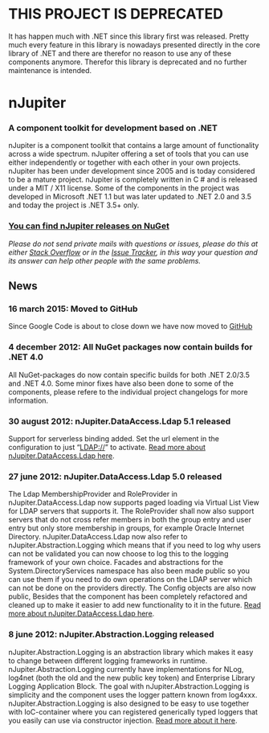 # THIS PROJECT IS DEPRECATED

It has happen much with .NET since this library first was released. Pretty much every feature in this library is nowadays presented directly in the core library of .NET and there are therefor no reason to use any of these components anymore. Therefor this library is deprecated and no further maintenance is intended.

nJupiter
========
### A component toolkit for development based on .NET

nJupiter is a component toolkit that contains a large amount of
functionality across a wide spectrum. nJupiter offering a set of tools
that you can use either independently or together with each other in
your own projects. nJupiter has been under development since 2005 and is
today considered to be a mature project. nJupiter is completely written
in C \# and is released under a MIT / X11 license. Some of the
components in the project was developed in Microsoft .NET 1.1 but was
later updated to .NET 2.0 and 3.5 and today the project is .NET 3.5+
only.

### [You can find nJupiter releases on NuGet](https://nuget.org/packages?q=njupiter)

*Please do not send private mails with questions or issues, please do
 this at either [Stack Overflow](http://stackoverflow.com/) or in the
 [Issue Tracker](https://github.com/njupiter/njupiter/issues), in
 this way your question and its answer can help other people with the
 same problems.*

News
----

### 16 march 2015: Moved to GitHub

Since Google Code is about to close down we have now moved to [GitHub](https://github.com/njupiter/njupiter)

### 4 december 2012: All NuGet packages now contain builds for .NET 4.0

All NuGet-packages do now contain specific builds for both .NET 2.0/3.5
and .NET 4.0. Some minor fixes have also been done to some of the
components, please refere to the individual project changelogs for more
information.

### 30 august 2012: nJupiter.DataAccess.Ldap 5.1 released

Support for serverless binding added. Set the url element in the
configuration to just “<LDAP://>” to activate. [Read more about nJupiter.DataAccess.Ldap here](https://github.com/njupiter/njupiter/wiki/nJupiter.DataAccess.Ldap).

### 27 june 2012: nJupiter.DataAccess.Ldap 5.0 released

The Ldap MembershipProvider and RoleProvider in nJupiter.DataAccess.Ldap
now supports paged loading via Virtual List View for LDAP servers that
supports it. The RoleProvider shall now also support servers that do not
cross refer members in both the group entry and user entry but only
store membership in groups, for example Oracle Internet Directory.
nJupiter.DataAccess.Ldap now also refer to nJupiter.Abstraction.Logging
which means that if you need to log why users can not be validated you
can now choose to log this to the logging framework of your own choice.
Facades and abstractions for the System.DirectoryServices namespace has
also been made public so you can use them if you need to do own
operations on the LDAP server which can not be done on the providers
directly. The Config objects are also now public, Besides that the
component has been completely refactored and cleaned up to make it
easier to add new functionality to it in the future.
[Read more about nJupiter.DataAccess.Ldap here](https://github.com/njupiter/njupiter/wiki/nJupiter.DataAccess.Ldap).

### 8 june 2012: nJupiter.Abstraction.Logging released

nJupiter.Abstraction.Logging is an abstraction library which makes it
easy to change between different logging frameworks in runtime.
nJupiter.Abstraction.Logging currently have implementations for NLog,
log4net (both the old and the new public key token) and Enterprise
Library Logging Application Block. The goal with
nJupiter.Abstraction.Logging is simplicity and the component uses the
logger pattern known from log4xxx. nJupiter.Abstraction.Logging is also
designed to be easy to use together with IoC-container where you can
registered generically typed loggers that you easily can use via
constructor injection. [Read more about it
here](https://github.com/njupiter/njupiter/wiki/nJupiter.Abstraction.Logging).
